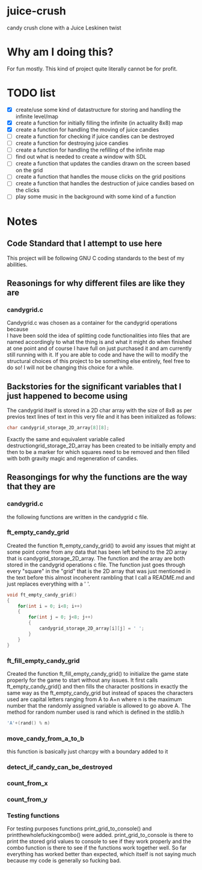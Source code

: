 # juice-crush
candy crush clone with a Juice Leskinen twist

# Why am I doing this?
For fun mostly. This kind of project quite literally cannot be for profit.

# TODO list
- [X] create/use some kind of datastructure for storing and handling the infinite level/map
- [X] create a function for initially filling the infinite (in actuality 8x8) map
- [X] create a function for handling the moving of juice candies
- [ ] create a function for checking if juice candies can be destroyed
- [ ] create a function for destroying juice candies
- [ ] create a function for handling the refilling of the infinite map
- [ ] find out what is needed to create a window with SDL
- [ ] create a function that updates the candies drawn on the screen based on the grid
- [ ] create a function that handles the mouse clicks on the grid positions
- [ ] create a function that handles the destruction of juice candies based on the clicks
- [ ] play some music in the background with some kind of a function

# Notes

## Code Standard that I attempt to use here
This project will be following GNU C coding standards to the best of my abilities.

## Reasonings for why different files are like they are

### candygrid.c
Candygrid.c was chosen as a container for the candygrid operations because <br> I have been sold the idea of splitting code functionalities into files that are named accordingly to what the thing is and what it might do when finished at one point and of course I have full on just purchased it and am currently still running with it. If you are able to code and have the will to modify the structural choices of this project to be something else entirely, feel free to do so! I will not be changing this choice for a while.

## Backstories for the significant variables that I just happened to become using
The candygrid itself is stored in a 2D char array with the size of 8x8 as per previos text lines of text in this very file and it has been initialized as follows:

```c
char candygrid_storage_2D_array[8][8];
```

Exactly the same and equivalent variable called destructiongrid_storage_2D_array has been created to be initially empty and then to be a marker for which squares need to be removed and then filled with both gravity magic and regeneration of candies. 

## Reasongings for why the functions are the way that they are

### candygrid.c
the following functions are written in the candygrid c file.

### ft_empty_candy_grid
Created the function ft_empty_candy_grid() to avoid any issues that might at some point come from any data that has been left behind to the 2D array that is candygrid_storage_2D_array. The function and the array are both stored in the candygrid operations c file. The function just goes through every "square" in the "grid" that is the 2D array that was just mentioned in the text before this almost incoherent rambling that I call a README.md and just replaces everything with a ' '.

```c
void ft_empty_candy_grid()
{
	for(int i = 0; i<8; i++)
	{
		for(int j = 0; j<8; j++)
		{
			candygrid_storage_2D_array[i][j] = ' ';
		}
	}
}
```

### ft_fill_empty_candy_grid
Created the function ft_fill_empty_candy_grid() to initialize the game state properly for the game to start without any issues. It first calls ft_empty_candy_grid() and then fills the character positions in exactly the same way as the ft_empty_candy_grid but instead of spaces the characters used are capital letters ranging from A to A+n where n is the maximum number that the randomly assigned variable is allowed to go above A. The method for random number used is rand which is defined in the stdlib.h

```c
'A'+(rand() % n)
```

### move_candy_from_a_to_b
this function is basically just charcpy with a boundary added to it

### detect_if_candy_can_be_destroyed

### count_from_x

### count_from_y

### Testing functions
For testing purposes functions print_grid_to_console() and printthewholefuckingcombo() were added. print_grid_to_console is there to print the stored grid values to console to see if they work properly and the combo function is there to see if the functions work together well. So far everything has worked better than expected, which itself is not saying much because my code is generally so fucking bad.

